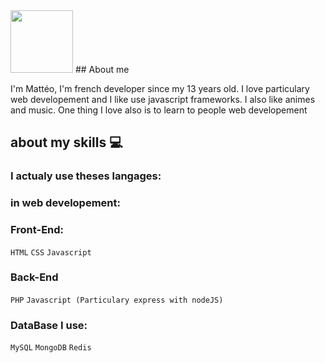 <img src="https://i.imgur.com/LA3TK0j.gif" width="100">
## About me

I'm Mattéo, I'm french developer since my 13 years old. I love particulary web developement and I like use javascript frameworks. I also like animes and music. 
One thing I love also is to learn to people web developement

## about my skills 💻

### I actualy use theses langages:

### in web developement:
### Front-End:
`HTML`
`CSS`
`Javascript`

### Back-End
`PHP`
`Javascript (Particulary express with nodeJS)`

### DataBase I use:
`MySQL`
`MongoDB`
`Redis`
